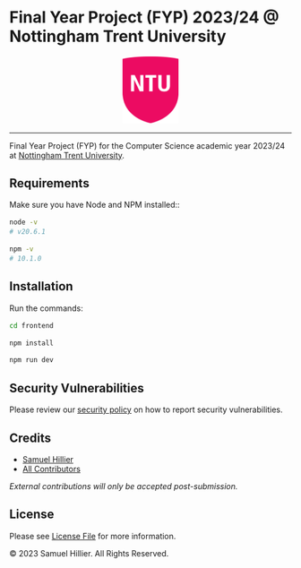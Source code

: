 # Final Year Project (FYP) 2023/24 @ Nottingham Trent University

<div align="center">
    <img src="src/assets/images/ntu-logo.webp" alt="Nottingham Trent University Logo" width="100">
</div>

---

Final Year Project (FYP) for the Computer Science academic year 2023/24 at [Nottingham Trent University](https://www.ntu.ac.uk/course/computer-science).

## Requirements

Make sure you have Node and NPM installed::

```bash
node -v
# v20.6.1
```
```bash
npm -v
# 10.1.0
```

## Installation

Run the commands:
```bash
cd frontend
```
```bash
npm install
```
```bash
npm run dev
```

## Security Vulnerabilities

Please review our [security policy](https://github.com/Zyphaex/fyp23-24/security/policy) on how to report security vulnerabilities.

## Credits

- [Samuel Hillier](https://github.com/Zyphaex)
- [All Contributors](https://github.com/Zyphaex/fyp23-24/contributors)

*External contributions will only be accepted post-submission.*

## License

Please see [License File](https://github.com/Zyphaex/fyp23-24/blob/main/LICENSE) for more information.

© 2023 Samuel Hillier. All Rights Reserved.
